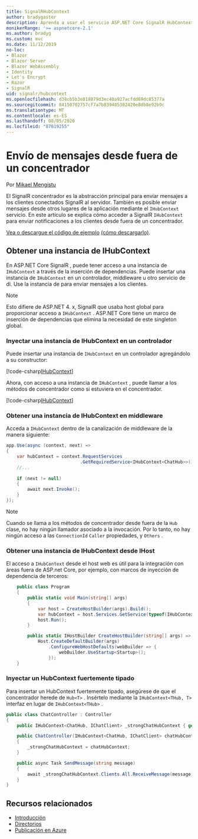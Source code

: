 ```yaml
---
title: SignalRHubContext
author: bradygaster
description: Aprenda a usar el servicio ASP.NET Core SignalR HubContext para enviar notificaciones a los clientes desde fuera de un concentrador.
monikerRange: '>= aspnetcore-2.1'
ms.author: bradyg
ms.custom: mvc
ms.date: 11/12/2019
no-loc:
- Blazor
- Blazor Server
- Blazor WebAssembly
- Identity
- Let's Encrypt
- Razor
- SignalR
uid: signalr/hubcontext
ms.openlocfilehash: d38cb5b3e818879d3ec40a927acfdd69dc85377a
ms.sourcegitcommit: 84150702757cf7a7b839485382420e8db8e92b9c
ms.translationtype: MT
ms.contentlocale: es-ES
ms.lasthandoff: 08/05/2020
ms.locfileid: "87819255"
---
```

# <a name="send-messages-from-outside-a-hub"></a>Envío de mensajes desde fuera de un concentrador

Por [Mikael Mengistu](https://twitter.com/MikaelM_12)

El SignalR concentrador es la abstracción principal para enviar mensajes a los clientes conectados SignalR al servidor. También es posible enviar mensajes desde otros lugares de la aplicación mediante el `IHubContext` servicio. En este artículo se explica cómo acceder a SignalR `IHubContext` para enviar notificaciones a los clientes desde fuera de un concentrador.

[Vea o descargue el código de ejemplo](https://github.com/dotnet/AspNetCore.Docs/tree/master/aspnetcore/signalr/hubcontext/sample/) [(cómo descargarlo)](xref:index#how-to-download-a-sample).

## <a name="get-an-instance-of-ihubcontext"></a>Obtener una instancia de IHubContext

En ASP.NET Core SignalR , puede tener acceso a una instancia de `IHubContext` a través de la inserción de dependencias. Puede insertar una instancia de `IHubContext` en un controlador, middleware u otro servicio de di. Use la instancia de para enviar mensajes a los clientes.

> [!NOTE]
> Esto difiere de ASP.NET 4. x, SignalR que usaba host global para proporcionar acceso a `IHubContext` . ASP.NET Core tiene un marco de inserción de dependencias que elimina la necesidad de este singleton global.

### <a name="inject-an-instance-of-ihubcontext-in-a-controller"></a>Inyectar una instancia de IHubContext en un controlador

Puede insertar una instancia de `IHubContext` en un controlador agregándolo a su constructor:

[!code-csharp[IHubContext](hubcontext/sample/Controllers/HomeController.cs?range=12-19,57)]

Ahora, con acceso a una instancia de `IHubContext` , puede llamar a los métodos de concentrador como si estuviera en el concentrador.

[!code-csharp[IHubContext](hubcontext/sample/Controllers/HomeController.cs?range=21-25)]

### <a name="get-an-instance-of-ihubcontext-in-middleware"></a>Obtener una instancia de IHubContext en middleware

Acceda a `IHubContext` dentro de la canalización de middleware de la manera siguiente:

```csharp
app.Use(async (context, next) =>
{
    var hubContext = context.RequestServices
                            .GetRequiredService<IHubContext<ChatHub>>();
    //...
    
    if (next != null)
    {
        await next.Invoke();
    }
});
```

> [!NOTE]
> Cuando se llama a los métodos de concentrador desde fuera de la `Hub` clase, no hay ningún llamador asociado a la invocación. Por lo tanto, no hay ningún acceso a las `ConnectionId` `Caller` propiedades, y `Others` .

### <a name="get-an-instance-of-ihubcontext-from-ihost"></a>Obtener una instancia de IHubContext desde IHost

El acceso a `IHubContext` desde el host web es útil para la integración con áreas fuera de ASP.net Core, por ejemplo, con marcos de inyección de dependencia de terceros:

```csharp
    public class Program
    {
        public static void Main(string[] args)
        {
            var host = CreateHostBuilder(args).Build();
            var hubContext = host.Services.GetService(typeof(IHubContext<ChatHub>));
            host.Run();
        }

        public static IHostBuilder CreateHostBuilder(string[] args) =>
            Host.CreateDefaultBuilder(args)
                .ConfigureWebHostDefaults(webBuilder => {
                    webBuilder.UseStartup<Startup>();
                });
    }
```

### <a name="inject-a-strongly-typed-hubcontext"></a>Inyectar un HubContext fuertemente tipado

Para insertar un HubContext fuertemente tipado, asegúrese de que el concentrador herede de `Hub<T>` . Insértelo mediante la `IHubContext<THub, T>` interfaz en lugar de `IHubContext<THub>` .

```csharp
public class ChatController : Controller
{
    public IHubContext<ChatHub, IChatClient> _strongChatHubContext { get; }

    public ChatController(IHubContext<ChatHub, IChatClient> chatHubContext)
    {
        _strongChatHubContext = chatHubContext;
    }

    public async Task SendMessage(string message)
    {
        await _strongChatHubContext.Clients.All.ReceiveMessage(message);
    }
}
```

## <a name="related-resources"></a>Recursos relacionados

* [Introducción](xref:tutorials/signalr)
* [Directorios](xref:signalr/hubs)
* [Publicación en Azure](xref:signalr/publish-to-azure-web-app)
